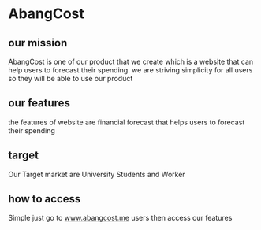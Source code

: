 # AbangCost

## our mission
AbangCost is one of our product that we create which is a website that can help users to forecast their spending. we are striving simplicity for all users so they will be able to use our product

## our features 
the features of website are financial forecast that helps users to forecast their spending

## target
Our Target market are University Students and Worker

## how to access
Simple just go to www.abangcost.me users then access our features

